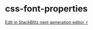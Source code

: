 # css-font-properties

[Edit in StackBlitz next generation editor ⚡️](https://stackblitz.com/~/github.com/raniyaptla/css-font-properties)
